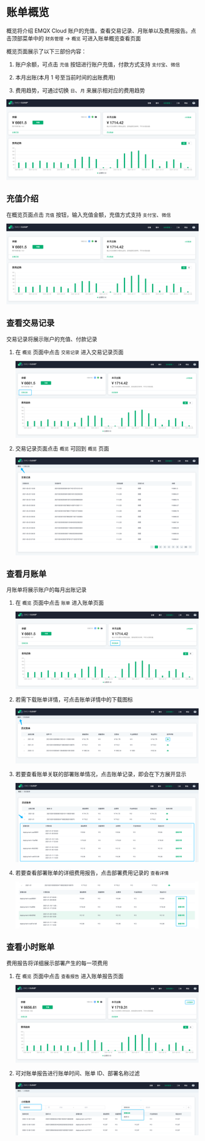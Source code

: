 # 账单概览

概览将介绍 EMQX Cloud 账户的充值，查看交易记录、月账单以及费用报告。点击顶部菜单中的 `财务管理` -> `概览` 可进入账单概览查看页面

概览页面展示了以下三部份内容：

1. 账户余额，可点击 `充值` 按钮进行账户充值，付款方式支持 `支付宝`、`微信`

2. 本月出账(本月 1 号至当前时间的出账费用)

3. 费用趋势，可通过切换 `日`、`月` 来展示相对应的费用趋势

![overview](./_assets/overview.png)



## 充值介绍

在概览页面点击 `充值` 按钮，输入充值金额，充值方式支持 `支付宝`、`微信`

![overview](./_assets/overview.png)



## 查看交易记录

交易记录将展示账户的充值、付款记录

1. 在 `概览` 页面中点击 `交易记录` 进入交易记录页面

   ![transactions](./_assets/transactions.png)

2. 交易记录页面点击 `概览` 可回到 `概览` 页面

   ![transactions-list](./_assets/transactions-list.png)



## 查看月账单

月账单将展示账户的每月出账记录

1. 在 `概览` 页面中点击 `账单` 进入账单页面

   ![bills](./_assets/bills.png)

2. 若需下载账单详情，可点击账单详情中的下载图标

   ![bills-download](./_assets/bills-download.png)

3. 若要查看账单关联的部署账单情况，点击账单记录，即会在下方展开显示

   ![bills-details](./_assets/bills-details.png)

4. 若要查看部署账单的详细费用报告，点击部署费用记录的 `查看详情` 

   ![bills-report](./_assets/bills-report.png)



## 查看小时账单

费用报告将详细展示部署产生的每一项费用

1. 在 `概览` 页面中点击 `查看报告` 进入账单报告页面

   ![report](./_assets/report.png)

2. 可对账单报告进行账单时间、账单 ID、部署名称过滤

   ![report-filter](./_assets/report-filter.png)

